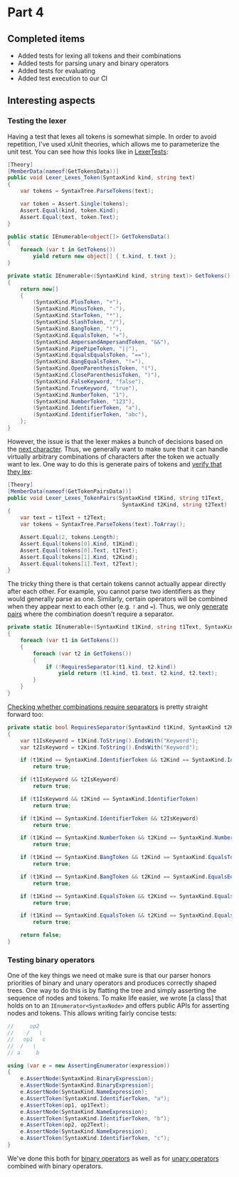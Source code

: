 # Part 4

## Completed items

* Added tests for lexing all tokens and their combinations
* Added tests for parsing unary and binary operators
* Added tests for evaluating
* Added test execution to our CI

## Interesting aspects

### Testing the lexer

Having a test that lexes all tokens is somewhat simple. In order to avoid
repetition, I've used xUnit theories, which allows me to parameterize the unit
test. You can see how this looks like in [LexerTests][Lexer_Lexes_Token]:

[Lexer_Lexes_Token]: https://github.com/terrajobst/minsk/blob/2dca38da4e85ce8cbb8a00a5f3ebc876338f02e7/Minsk.Tests/CodeAnalysis/Syntax/LexerTests.cs#L11-L20

```C#
[Theory]
[MemberData(nameof(GetTokensData))]
public void Lexer_Lexes_Token(SyntaxKind kind, string text)
{
    var tokens = SyntaxTree.ParseTokens(text);

    var token = Assert.Single(tokens);
    Assert.Equal(kind, token.Kind);
    Assert.Equal(text, token.Text);
}

public static IEnumerable<object[]> GetTokensData()
{
    foreach (var t in GetTokens())
        yield return new object[] { t.kind, t.text };
}

private static IEnumerable<(SyntaxKind kind, string text)> GetTokens()
{
    return new[]
    {
        (SyntaxKind.PlusToken, "+"),
        (SyntaxKind.MinusToken, "-"),
        (SyntaxKind.StarToken, "*"),
        (SyntaxKind.SlashToken, "/"),
        (SyntaxKind.BangToken, "!"),
        (SyntaxKind.EqualsToken, "="),
        (SyntaxKind.AmpersandAmpersandToken, "&&"),
        (SyntaxKind.PipePipeToken, "||"),
        (SyntaxKind.EqualsEqualsToken, "=="),
        (SyntaxKind.BangEqualsToken, "!="),
        (SyntaxKind.OpenParenthesisToken, "("),
        (SyntaxKind.CloseParenthesisToken, ")"),
        (SyntaxKind.FalseKeyword, "false"),
        (SyntaxKind.TrueKeyword, "true"),
        (SyntaxKind.NumberToken, "1"),
        (SyntaxKind.NumberToken, "123"),
        (SyntaxKind.IdentifierToken, "a"),
        (SyntaxKind.IdentifierToken, "abc"),
    };
}
```

However, the issue is that the lexer makes a bunch of decisions based on the
[next character][Lexer_Peek]. Thus, we generally want to make sure that it can
handle virtually arbitrary combinations of characters after the token we
actually want to lex. One way to do this is generate pairs of tokens and [verify
that they lex][Lexer_Lexes_TokenPairs]:

[Lexer_Peek]: https://github.com/terrajobst/minsk/blob/2dca38da4e85ce8cbb8a00a5f3ebc876338f02e7/Minsk/CodeAnalysis/Syntax/Lexer.cs#L22-L30
[Lexer_Lexes_TokenPairs]: https://github.com/terrajobst/minsk/blob/2dca38da4e85ce8cbb8a00a5f3ebc876338f02e7/Minsk.Tests/CodeAnalysis/Syntax/LexerTests.cs#L22-L35

```C#
[Theory]
[MemberData(nameof(GetTokenPairsData))]
public void Lexer_Lexes_TokenPairs(SyntaxKind t1Kind, string t1Text,
                                    SyntaxKind t2Kind, string t2Text)
{
    var text = t1Text + t2Text;
    var tokens = SyntaxTree.ParseTokens(text).ToArray();

    Assert.Equal(2, tokens.Length);
    Assert.Equal(tokens[0].Kind, t1Kind);
    Assert.Equal(tokens[0].Text, t1Text);
    Assert.Equal(tokens[1].Kind, t2Kind);
    Assert.Equal(tokens[1].Text, t2Text);
}
```

The tricky thing there is that certain tokens cannot actually appear directly
after each other. For example, you cannot parse two identifiers as they would
generally parse as one. Similarly, certain operators will be combined when they
appear next to each other (e.g. `!` and `=`). Thus, we only [generate pairs]
where the combination doesn't require a separator.

[generate pairs]: https://github.com/terrajobst/minsk/blob/2dca38da4e85ce8cbb8a00a5f3ebc876338f02e7/Minsk.Tests/CodeAnalysis/Syntax/LexerTests.cs#L145-L155

```C#
private static IEnumerable<(SyntaxKind t1Kind, string t1Text, SyntaxKind t2Kind, string t2Text)> GetTokenPairs()
{
    foreach (var t1 in GetTokens())
    {
        foreach (var t2 in GetTokens())
        {
            if (!RequiresSeparator(t1.kind, t2.kind))
                yield return (t1.kind, t1.text, t2.kind, t2.text);
        }
    }
}
```

[Checking whether combinations require separators][RequiresSeparator] is pretty
straight forward too:

[RequiresSeparator]: https://github.com/terrajobst/minsk/blob/2dca38da4e85ce8cbb8a00a5f3ebc876338f02e7/Minsk.Tests/CodeAnalysis/Syntax/LexerTests.cs#L110-L143

```C#
private static bool RequiresSeparator(SyntaxKind t1Kind, SyntaxKind t2Kind)
{
    var t1IsKeyword = t1Kind.ToString().EndsWith("Keyword");
    var t2IsKeyword = t2Kind.ToString().EndsWith("Keyword");

    if (t1Kind == SyntaxKind.IdentifierToken && t2Kind == SyntaxKind.IdentifierToken)
        return true;

    if (t1IsKeyword && t2IsKeyword)
        return true;

    if (t1IsKeyword && t2Kind == SyntaxKind.IdentifierToken)
        return true;

    if (t1Kind == SyntaxKind.IdentifierToken && t2IsKeyword)
        return true;

    if (t1Kind == SyntaxKind.NumberToken && t2Kind == SyntaxKind.NumberToken)
        return true;

    if (t1Kind == SyntaxKind.BangToken && t2Kind == SyntaxKind.EqualsToken)
        return true;

    if (t1Kind == SyntaxKind.BangToken && t2Kind == SyntaxKind.EqualsEqualsToken)
        return true;

    if (t1Kind == SyntaxKind.EqualsToken && t2Kind == SyntaxKind.EqualsToken)
        return true;

    if (t1Kind == SyntaxKind.EqualsToken && t2Kind == SyntaxKind.EqualsEqualsToken)
        return true;

    return false;
}
```

### Testing binary operators

One of the key things we need ot make sure is that our parser honors priorities
of binary and unary operators and produces correctly shaped trees. One way to do
this is by flatting the tree and simply asserting the sequence of nodes and
tokens. To make life easier, we wrote [a class] that holds on to an
`IEnumerator<SyntaxNode>` and offers public APIs for asserting nodes and tokens.
This allows writing fairly concise tests:

```C#
//     op2
//    /   \
//   op1   c
//  /   \
// a     b

using (var e = new AssertingEnumerator(expression))
{
    e.AssertNode(SyntaxKind.BinaryExpression);
    e.AssertNode(SyntaxKind.BinaryExpression);
    e.AssertNode(SyntaxKind.NameExpression);
    e.AssertToken(SyntaxKind.IdentifierToken, "a");
    e.AssertToken(op1, op1Text);
    e.AssertNode(SyntaxKind.NameExpression);
    e.AssertToken(SyntaxKind.IdentifierToken, "b");
    e.AssertToken(op2, op2Text);
    e.AssertNode(SyntaxKind.NameExpression);
    e.AssertToken(SyntaxKind.IdentifierToken, "c");
}
```

We've done this both for [binary operators][parser-binary-op] as well as for
[unary operators][parser-unary-op] combined with binary operators.

[asserting-enumerator]: https://github.com/terrajobst/minsk/blob/2dca38da4e85ce8cbb8a00a5f3ebc876338f02e7/Minsk.Tests/CodeAnalysis/Syntax/AssertingEnumerator.cs
[parser-binary-op]: https://github.com/terrajobst/minsk/blob/2dca38da4e85ce8cbb8a00a5f3ebc876338f02e7/Minsk.Tests/CodeAnalysis/Syntax/ParserTests.cs#L9-L64
[parser-unary-op]: https://github.com/terrajobst/minsk/blob/2dca38da4e85ce8cbb8a00a5f3ebc876338f02e7/Minsk.Tests/CodeAnalysis/Syntax/ParserTests.cs#L66-L117
